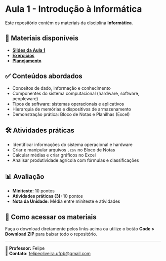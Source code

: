 # Aula 1 - Introdução à Informática

Este repositório contém os materiais da disciplina **Informática**.

## 📂 Materiais disponíveis
- **[Slides da Aula 1](Aula_1_Apresentação_e_Introducao_a_informatica.pptx)**  
- **[Exercícios](Exercícios_Aula1.docx)**  
- **[Planejamento](Planejamento%20Agronomia.pdf)**  

## ✅ Conteúdos abordados
- Conceitos de dado, informação e conhecimento
- Componentes do sistema computacional (hardware, software, peopleware)
- Tipos de software: sistemas operacionais e aplicativos
- Hierarquia de memórias e dispositivos de armazenamento
- Demonstração prática: Bloco de Notas e Planilhas (Excel)

## 🛠 Atividades práticas
- Identificar informações do sistema operacional e hardware
- Criar e manipular arquivos `.csv` no Bloco de Notas
- Calcular médias e criar gráficos no Excel
- Analisar produtividade agrícola com fórmulas e classificações

## 📊 Avaliação
- **Miniteste:** 10 pontos
- **Atividades práticas (3):** 10 pontos
- **Nota da Unidade:** Média entre miniteste e atividades

## 🔗 Como acessar os materiais
Faça o download diretamente pelos links acima ou utilize o botão **Code > Download ZIP** para baixar todo o repositório.

---
📌 **Professor:** Felipe   
📌 **Contato:** felipeoliveira.ufpb@gmail.com
